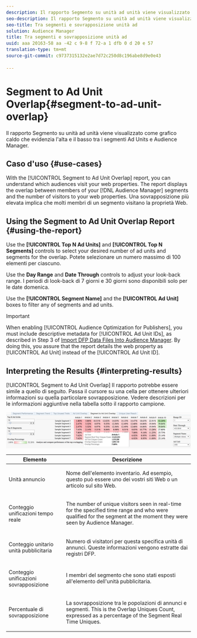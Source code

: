 ```yaml
---
description: Il rapporto Segmento su unità ad unità viene visualizzato come grafico caldo che evidenzia l'alta e il basso tra i segmenti Ad Units e Audience Manager.
seo-description: Il rapporto Segmento su unità ad unità viene visualizzato come grafico caldo che evidenzia l'alta e il basso tra i segmenti Ad Units e Audience Manager.
seo-title: Tra segmenti e sovrapposizione unità ad
solution: Audience Manager
title: Tra segmenti e sovrapposizione unità ad
uuid: aaa 20163-58 aa -42 c 9-8 f 72-a 1 dfb 0 d 20 e 57
translation-type: tm+mt
source-git-commit: c9737315132e2ae7d72c250d8c196abe8d9e0e43

---
```



# Segment to Ad Unit Overlap{#segment-to-ad-unit-overlap}

Il rapporto Segmento su unità ad unità viene visualizzato come grafico caldo che evidenzia l'alta e il basso tra i segmenti Ad Units e Audience Manager.

## Caso d'uso {#use-cases}

With the [!UICONTROL Segment to Ad Unit Overlap] report, you can understand which audiences visit your web properties. The report displays the overlap between members of your [!DNL Audience Manager] segments and the number of visitors to your web properties. Una sovrapposizione più elevata implica che molti membri di un segmento visitano la proprietà Web.

## Using the Segment to Ad Unit Overlap Report {#using-the-report}

Use the **[!UICONTROL Top N Ad Units]** and **[!UICONTROL Top N Segments]** controls to select your desired number of ad units and segments for the overlap. Potete selezionare un numero massimo di 100 elementi per ciascuno.

Use the **Day Range** and **Date Through** controls to adjust your look-back range. I periodi di look-back di 7 giorni e 30 giorni sono disponibili solo per le date domenica.

Use the **[!UICONTROL Segment Name]** and the **[!UICONTROL Ad Unit]** boxes to filter any of segments and ad units.

>[!IMPORTANT]
>
>When enabling [!UICONTROL Audience Optimization for Publishers], you must include descriptive metadata for [!UICONTROL Ad Unit IDs], as described in Step 3 of [Import DFP Data Files Into Audience Manager](../../../reporting/audience-optimization-reports/aor-publishers/import-dfp.md). By doing this, you assure that the report details the web property as [!UICONTROL Ad Unit] instead of the [!UICONTROL Ad Unit ID].

## Interpreting the Results {#interpreting-results}

[!UICONTROL Segment to Ad Unit Overlap] Il rapporto potrebbe essere simile a quello di seguito. Passa il cursore su una cella per ottenere ulteriori informazioni su quella particolare sovrapposizione. Vedere descrizioni per le informazioni aggiuntive nella tabella sotto il rapporto campione.

![](assets/publisher_segment_ad_unit_overlap.png)

<table id="table_22340F45B1B94D3796174CB30A60E212"> 
 <thead> 
  <tr> 
   <th colname="col1" class="entry"> Elemento </th> 
   <th colname="col2" class="entry"> Descrizione </th> 
  </tr>
 </thead>
 <tbody> 
  <tr> 
   <td colname="col1"> <p><span class="wintitle"> Unità annuncio </span> </p> </td> 
   <td colname="col2"> <p>Nome dell'elemento inventario. Ad esempio, questo può essere uno dei vostri siti Web o un articolo sul sito Web. </p> </td> 
  </tr> 
  <tr> 
   <td colname="col1"> <p><span class="wintitle"> Conteggio unificazioni tempo reale</span> </p> </td> 
   <td colname="col2"> <p>The number of unique visitors seen in real-time for the specified time range and who were qualified for the segment at the moment they were seen by <span class="keyword"> Audience Manager</span>. </p> </td> 
  </tr> 
  <tr> 
   <td colname="col1"> <p><span class="wintitle"> Conteggio unitario unità pubblicitaria</span> </p> </td> 
   <td colname="col2"> <p>Numero di visitatori per questa specifica unità di annunci. Queste informazioni vengono estratte dai registri DFP. </p> </td> 
  </tr> 
  <tr> 
   <td colname="col1"> <p><span class="wintitle"> Conteggio unificazioni sovrapposizione</span> </p> </td> 
   <td colname="col2"> <p>I membri del segmento che sono stati esposti all'elemento dell'unità pubblicitaria. </p> </td> 
  </tr> 
  <tr> 
   <td colname="col1"> <p><span class="wintitle"> Percentuale di sovrapposizione</span> </p> </td> 
   <td colname="col2"> <p>La sovrapposizione tra le popolazioni di annunci e segmenti. This is the <span class="wintitle"> Overlap Uniques Count</span>, expressed as a percentage of the <span class="wintitle"> Segment Real Time Uniques</span>. </p> </td> 
  </tr> 
 </tbody> 
</table>


